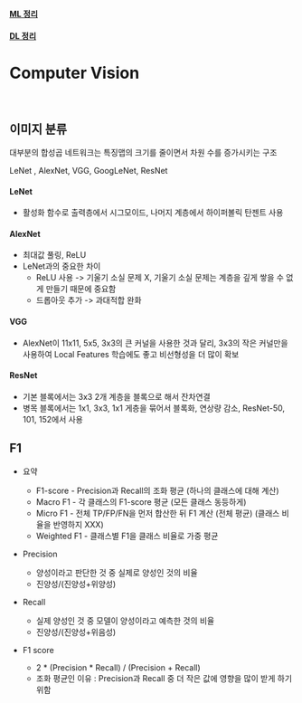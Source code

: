 #### [ML 정리](docs/ML.md)

#### [DL 정리](docs/DL.md)

# Computer Vision

<br>

## 이미지 분류

대부분의 합성곱 네트워크는 특징맵의 크기를 줄이면서 차원 수를 증가시키는 구조

LeNet , AlexNet, VGG, GoogLeNet, ResNet

#### LeNet

- 활성화 함수로 출력층에서 시그모이드, 나머지 계층에서 하이퍼볼릭 탄젠트 사용

#### AlexNet

- 최대값 풀링, ReLU
- LeNet과의 중요한 차이
  - ReLU 사용 -> 기울기 소실 문제 X, 기울기 소실 문제는 계층을 깊게 쌓을 수 없게 만들기 때문에 중요함
  - 드롭아웃 추가 -> 과대적합 완화

#### VGG

- AlexNet이 11x11, 5x5, 3x3의 큰 커널을 사용한 것과 달리, 3x3의 작은 커널만을 사용하여 Local Features 학습에도 좋고 비선형성을 더 많이 확보

#### ResNet

- 기본 블록에서는 3x3 2개 계층을 블록으로 해서 잔차연결
- 병목 블록에서는 1x1, 3x3, 1x1 게층을 묶어서 블록화, 연상량 감소, ResNet-50, 101, 152에서 사용





## F1

- 요약
  - F1-score - Precision과 Recall의 조화 평균 (하나의 클래스에 대해 계산)
  - Macro F1 - 각 클래스의 F1-score 평균 (모든 클래스 동등하게)
  - Micro F1 - 전체 TP/FP/FN을 먼저 합산한 뒤 F1 계산 (전체 평균) (클래스 비율을 반영하지 XXX)
  - Weighted F1 - 클래스별 F1을 클래스 비율로 가중 평균
- Precision
  - 양성이라고 판단한 것 중 실제로 양성인 것의 비율
  - 진양성/(진양성+위양성)
- Recall
  - 실제 양성인 것 중 모델이 양성이라고 예측한 것의 비율
  - 진양성/(진양성+위음성)

- F1 score
  - 2 * (Precision * Recall) / (Precision + Recall)
  - 조화 평균인 이유 : Precision과 Recall 중 더 작은 값에 영향을 많이 받게 하기 위함
